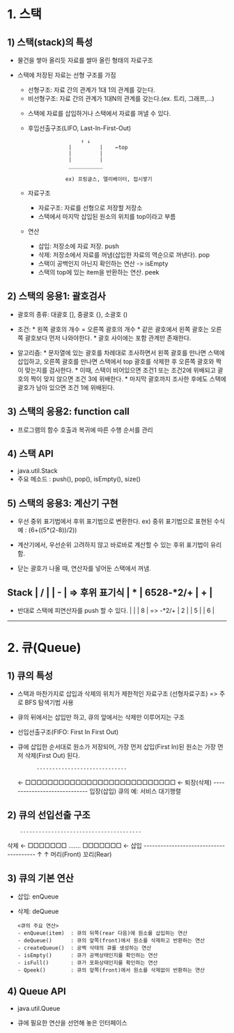 # 1. 스택

## 1) 스택(stack)의 특성

- 물건을 쌓아 올리듯 자료를 쌀아 올린 형태의 자료구조
- 스택에 저장된 자료는 선형 구조를 가짐
  * 선형구조: 자료 간의 관계가 1대 1의 관계를 갖는다.
  * 비선형구조: 자료 간의 관계가 1대N의 관계를 갖는다.(ex. 트리, 그래프,...)
  
  - 스택에 자료를 삽입하거나 스택에서 자료를 꺼낼 수 있다.
  - 후입선출구조(LIFO, Last-In-First-Out)

                         ↑ ↓
                     |         |    ←top
                     |         |
                     |         |
                     ___________
       
                    ex) 프링글스, 엘리베이터, 접시쌓기
  
  
  - 자료구조
    * 자료구조: 자료를 선형으로 저장할 저장소
    * 스택에서 마지막 삽입된 원소의 위치를 top이라고 부름
  
  - 연산
    * 삽입: 저장소에 자료 저장. push
    * 삭제: 저장소에서 자료를 꺼냄(삽입한 자료의 역순으로 꺼낸다). pop
    * 스택이 공백인지 아닌지 확인하는 연산 -> isEmpty
    * 스택의 top에 있는 item을 반환하는 연산. peek


## 2) 스택의 응용1: 괄호검사

- 괄호의 종류: 대괄호 [], 중괄호 {}, 소괄호 ()
- 조건:  * 왼쪽 괄호의 개수 = 오른쪽 괄호의 개수
         * 같은 괄호에서 왼쪽 괄호는 오른쪽 괄호보다 먼저 나와야한다.
         * 괄호 사이에는 포함 관계만 존재한다.

- 알고리즘: * 문자열에 있는 괄호를 차례대로 조사하면서 왼쪽 괄호를 만나면 스택에 삽입하고, 오른쪽 괄호를 만나면 스택에서 top 괄호를 삭제한 후
              오른쪽 괄호와 짝이 맞는지를 검사한다.
            * 이때, 스택이 비어있으면 조건1 또는 조건2에 위배되고 괄호의 짝이 맞지 않으면 조건 3에 위배한다.
            * 마지막 괄호까지 조사한 후에도 스택에 괄호가 남아 있으면 조건 1에 위배된다.


## 3) 스택의 응용2: function call

- 프로그램의 함수 호출과 복귀에 따른 수행 순서를 관리


## 4) 스택 API

- java.util.Stack
- 주요 메소드 : push(), pop(), isEmpty(), size()



## 5) 스택의 응용3: 계산기 구현

- 우선 중위 표기법에서 후위 표기법으로 변환한다.
 ex) 중위 표기법으로 표현된 수식 예 : (6+((5*(2-8))/2))
 
- 계산기에서, 우선순위 고려하지 않고 바로바로 계산할 수 있는 후위 표기법이 유리함.
- 닫는 괄호가 나올 때, 연산자를 넣어둔 스택에서 꺼냄.

Stack
| / |
| - |     =>   후위 표기식
| * |         6528-*2/+
| + |
-----

- 반대로 스택에 피연산자를 push 할 수 있다.
|  |
| 8 |  =>  -*2/+
| 2 |
| 5 |
| 6 |
----



# 2. 큐(Queue)

## 1) 큐의 특성
- 스택과 마찬가지로 삽입과 삭제의 위치가 제한적인 자료구조 (선형자료구조)  => 주로 BFS 탐색기법 사용
- 큐의 뒤에서는 삽입만 하고, 큐의 앞에서는 삭제만 이루어지는 구조
- 선입선출구조(FIFO: First In First Out)
- 큐에 삽입한 순서대로 원소가 저장되어, 가장 먼저 삽입(First In)된 원소는 가장 먼저 삭제(First Out) 된다.

            -----------------------------
     ←      □□□□□□□□□□□□□□□□□□□□□□□□□□□     ←
퇴장(삭제)  -----------------------------  입장(삽입)
               큐의 예: 서비스 대기행렬
               


## 2) 큐의 선입선출 구조
        ---------------------------------------
삭제 ←  □□□□□□□       .......        □□□□□□□   ← 삽입
        ---------------------------------------
        ↑                                  ↑
      머리(Front)                       꼬리(Rear)


## 3) 큐의 기본 연산
- 삽입: enQueue
- 삭제: deQueue

      <큐의 주요 연산>
      - enQueue(item)  : 큐의 뒤쪽(rear 다음)에 원소를 삽입하는 연산
      - deQueue()      : 큐의 앞쪽(front)에서 원소를 삭제하고 반환하는 연산
      - createQueue()  : 공백 삭태의 큐를 생성하는 연산
      - isEmpty()      : 큐가 공백상태인지를 확인하는 연산
      - isFull()       : 큐가 포화상태인지를 확인하는 연산
      - Qpeek()        : 큐의 앞쪽(front)에서 원소를 삭제없이 반환하는 연산
 

## 4) Queue API
- java.util.Queue
 * 큐에 필요한 연산을 선언해 놓은 인터페이스






















